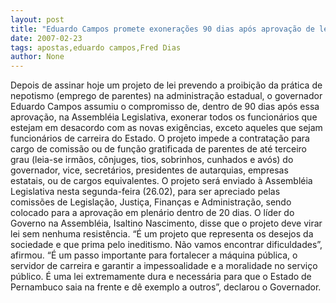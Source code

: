 ```yaml
---
layout: post
title: "Eduardo Campos promete exonerações 90 dias após aprovação de lei antinepostismo na AL"
date: 2007-02-23
tags: apostas,eduardo campos,Fred Dias
author: None
---
```

Depois de assinar hoje um projeto de lei prevendo a proibição da prática de nepotismo (emprego de parentes) na administração estadual, o governador Eduardo Campos assumiu o compromisso de, dentro de 90 dias após essa aprovação, na Assembléia Legislativa, exonerar todos os funcionários que estejam em desacordo com as novas exigências, exceto aqueles que sejam funcionários de carreira do Estado. 
O projeto impede a contratação para cargo de comissão ou de função gratificada de parentes de até terceiro grau (leia-se irmãos, cônjuges, tios, sobrinhos, cunhados e avós) do governador, vice, secretários, presidentes de autarquias, empresas estatais, ou de cargos equivalentes.
O projeto será enviado à Assembléia Legislativa nesta segunda-feira (26.02), para ser apreciado pelas comissões de Legislação, Justiça, Finanças e Administração, sendo colocado para a aprovação em plenário dentro de 20 dias. 
O líder do Governo na Assembléia, Isaltino Nascimento, disse que o projeto deve virar lei sem nenhuma resistência.
“É um projeto que representa os desejos da sociedade e que prima pelo ineditismo. Não vamos encontrar dificuldades”, afirmou.
“É um passo importante para fortalecer a máquina pública, o servidor de carreira e garantir a impessoalidade e a moralidade no serviço público. É uma lei extremamente dura e necessária para que o Estado de Pernambuco saia na frente e dê exemplo a outros”, declarou o Governador. 